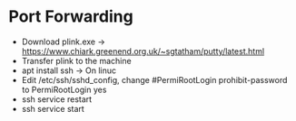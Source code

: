 # Port Forwarding

* Download plink.exe -> https://www.chiark.greenend.org.uk/~sgtatham/putty/latest.html
* Transfer plink to the machine
* apt install ssh -> On linuc
* Edit /etc/ssh/sshd_config, change #PermiRootLogin prohibit-password to PermiRootLogin yes
* ssh service restart
* ssh service start
